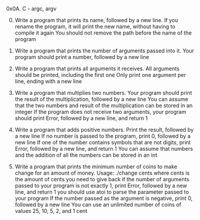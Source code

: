 0x0A. C - argc, argv

0. Write a program that prints its name, followed by a new line.
If you rename the program, it will print the new name, without having to compile it again
You should not remove the path before the name of the program

1. Write a program that prints the number of arguments passed into it.
Your program should print a number, followed by a new line

2. Write a program that prints all arguments it receives.
All arguments should be printed, including the first one
Only print one argument per line, ending with a new line

3. Write a program that multiplies two numbers.
Your program should print the result of the multiplication, followed by a new line
You can assume that the two numbers and result of the multiplication can be stored in an integer
If the program does not receive two arguments, your program should print Error, followed by a new line, and return 1

4. Write a program that adds positive numbers.
Print the result, followed by a new line
If no number is passed to the program, print 0, followed by a new line
If one of the number contains symbols that are not digits, print Error, followed by a new line, and return 1
You can assume that numbers and the addition of all the numbers can be stored in an int

5. Write a program that prints the minimum number of coins to make change for an amount of money.
Usage: ./change cents
where cents is the amount of cents you need to give back
if the number of arguments passed to your program is not exactly 1, print Error, followed by a new line, and return 1
you should use atoi to parse the parameter passed to your program
If the number passed as the argument is negative, print 0, followed by a new line
You can use an unlimited number of coins of values 25, 10, 5, 2, and 1 cent

